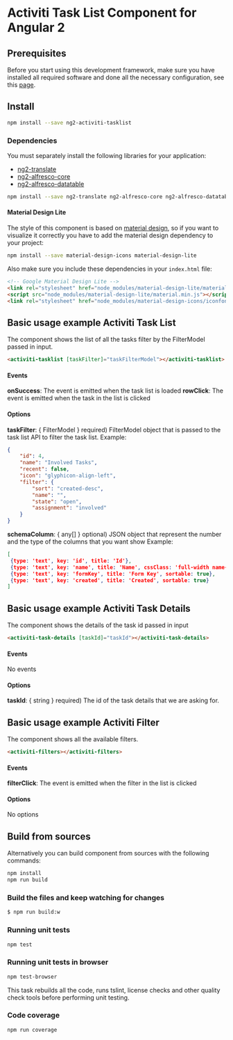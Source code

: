 # Activiti Task List Component for Angular 2

## Prerequisites

Before you start using this development framework, make sure you have installed all required software and done all the
necessary configuration, see this [page](https://github.com/Alfresco/alfresco-ng2-components/blob/master/PREREQUISITES.md).

## Install

```sh
npm install --save ng2-activiti-tasklist
```

### Dependencies

You must separately install the following libraries for your application:

- [ng2-translate](https://github.com/ocombe/ng2-translate)
- [ng2-alfresco-core](https://www.npmjs.com/package/ng2-alfresco-core)
- [ng2-alfresco-datatable](https://www.npmjs.com/package/ng2-alfresco-datatable)


```sh
npm install --save ng2-translate ng2-alfresco-core ng2-alfresco-datatable
```

#### Material Design Lite

The style of this component is based on [material design](https://getmdl.io/), so if you want to visualize it correctly you have to add the material
design dependency to your project:

```sh
npm install --save material-design-icons material-design-lite
```

Also make sure you include these dependencies in your `index.html` file:

```html
<!-- Google Material Design Lite -->
<link rel="stylesheet" href="node_modules/material-design-lite/material.min.css">
<script src="node_modules/material-design-lite/material.min.js"></script>
<link rel="stylesheet" href="node_modules/material-design-icons/iconfont/material-icons.css">
```

## Basic usage example Activiti Task List
The component shows the list of all the tasks filter by the
FilterModel passed in input.
```html
<activiti-tasklist [taskFilter]="taskFilterModel"></activiti-tasklist>
```

#### Events
**onSuccess**: The event is emitted when the task list is loaded
**rowClick**: The event is emitted when the task in the list is
clicked<br />

#### Options

**taskFilter**: { FilterModel } required) FilterModel object that
is passed to the task list API to filter the task list.
Example:
```json
{
	"id": 4,
	"name": "Involved Tasks",
	"recent": false,
	"icon": "glyphicon-align-left",
	"filter": {
		"sort": "created-desc",
		"name": "",
		"state": "open",
		"assignment": "involved"
	}
}
```
**schemaColumn**: { any[] } optional) JSON object that represent
the number and the type of the columns that you want show
Example:
```json
[
 {type: 'text', key: 'id', title: 'Id'},
 {type: 'text', key: 'name', title: 'Name', cssClass: 'full-width name-column', sortable: true},
 {type: 'text', key: 'formKey', title: 'Form Key', sortable: true},
 {type: 'text', key: 'created', title: 'Created', sortable: true}
]
```

## Basic usage example Activiti Task Details
The component shows the details of the task id passed in input
```html
<activiti-task-details [taskId]="taskId"></activiti-task-details>
```

#### Events
No events

#### Options

**taskId**: { string } required) The id of the task details that we
are asking for.

## Basic usage example Activiti Filter
The component shows all the available filters.

```html
<activiti-filters></activiti-filters>
```

#### Events
**filterClick**: The event is emitted when the filter in the  list is
 clicked

#### Options
No options

## Build from sources

Alternatively you can build component from sources with the following commands:

```sh
npm install
npm run build
```

### Build the files and keep watching for changes

```sh
$ npm run build:w
```

### Running unit tests

```sh
npm test
```

### Running unit tests in browser

```sh
npm test-browser
```

This task rebuilds all the code, runs tslint, license checks and other quality check tools
before performing unit testing.

### Code coverage

```sh
npm run coverage
```

